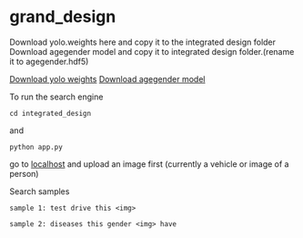 # grand_design



Download yolo.weights here and copy it to the integrated design folder <br/>
Download agegender model and copy it to integrated design folder.(rename it to agegender.hdf5)

[Download yolo weights](https://pjreddie.com/media/files/yolov3.weights)
[Download agegender model](https://github.com/yu4u/age-gender-estimation/releases/download/v0.5/weights.28-3.73.hdf5)


To run the search engine
```
cd integrated_design
```

and 

```
python app.py
```

go to [localhost](http://127.0.0.1:5000/api) and  upload an image first (currently a vehicle or image of a person)

 
 Search samples
 ```
sample 1: test drive this <img>

sample 2: diseases this gender <img> have
```

